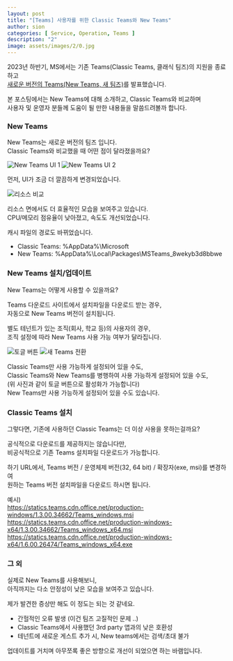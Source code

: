 ```yaml
---
layout: post
title: "[Teams] 사용자를 위한 Classic Teams와 New Teams"
author: sion
categories: [ Service, Operation, Teams ]
description: "2"
image: assets/images/2/0.jpg
---
```




2023년 하반기, MS에서는 기존 Teams(Classic Teams, 클래식 팀즈)의 지원을 종료하고  
[새로운 버전의 Teams(New Teams, 새 팀즈)]를 발표했습니다.

본 포스팅에서는 New Teams에 대해 소개하고, Classic Teams와 비교하며  
사용자 및 운영자 분들께 도움이 될 만한 내용들을 말씀드려볼까 합니다.


### New Teams

New Teams는 새로운 버전의 팀즈 입니다.  
Classic Teams와 비교했을 때 어떤 점이 달라졌을까요?

<img src="{{site.baseurl}}/assets/images/2/1.PNG" title="New Teams UI 1">

<img src="{{site.baseurl}}/assets/images/2/2.PNG" title="New Teams UI 2">

먼저, UI가 조금 더 깔끔하게 변경되었습니다.

<img src="{{site.baseurl}}/assets/images/2/3.PNG" title="리소스 비교">

리소스 면에서도 더 효율적인 모습을 보여주고 있습니다.  
CPU/메모리 점유율이 낮아졌고, 속도도 개선되었습니다.

캐시 파일의 경로도 바뀌었습니다.  
- Classic Teams: %AppData%\Microsoft
- New Teams: %AppData%\Local\Packages\MSTeams_8wekyb3d8bbwe 



### New Teams 설치/업데이트

New Teams는 어떻게 사용할 수 있을까요?

Teams 다운로드 사이트에서 설치파일을 다운로드 받는 경우,  
자동으로 New Teams 버전이 설치됩니다.

별도 테넌트가 있는 조직(회사, 학교 등)의 사용자의 경우,  
조직 설정에 따라 New Teams 사용 가능 여부가 달라집니다.

<img src="{{site.baseurl}}/assets/images/2/4.PNG" title="토글 버튼">
<img src="{{site.baseurl}}/assets/images/2/5.PNG" title="새 Teams 전환">

Classic Teams만 사용 가능하게 설정되어 있을 수도,  
Classic Teams와 New Teams를 병행하여 사용 가능하게 설정되어 있을 수도,  
(위 사진과 같이 토글 버튼으로 활성화가 가능합니다)  
New Teams만 사용 가능하게 설정되어 있을 수도 있습니다.


### Classic Teams 설치

그렇다면, 기존에 사용하던 Classic Teams는 더 이상 사용을 못하는걸까요?

공식적으로 다운로드를 제공하지는 않습니다만,  
비공식적으로 기존 Teams 설치파일 다운로드가 가능합니다.

하기 URL에서, Teams 버전 / 운영체제 버전(32, 64 bit) / 확장자(exe, msi)를 변경하여  
원하는 Teams 버전 설치파일을 다운로드 하시면 됩니다.

예시)  
https://statics.teams.cdn.office.net/production-windows/1.3.00.34662/Teams_windows.msi  
https://statics.teams.cdn.office.net/production-windows-x64/1.3.00.34662/Teams_windows_x64.msi  
https://statics.teams.cdn.office.net/production-windows-x64/1.6.00.26474/Teams_windows_x64.exe  


### 그 외

실제로 New Teams를 사용해보니,  
아직까지는 다소 안정성이 낮은 모습을 보여주고 있습니다.  

제가 발견한 증상만 해도 이 정도는 되는 것 같네요.  
- 간헐적인 오류 발생 (이건 팀즈 고질적인 문제 ..)
- Classic Teams에서 사용했던 3rd party 앱과의 낮은 호환성
- 테넌트에 새로운 게스트 추가 시, New teams에서는 검색/초대 불가

업데이트를 거치며 아무쪼록 좋은 방향으로 개선이 되었으면 하는 바램입니다.


[새로운 버전의 Teams(New Teams, 새 팀즈)]: ("https://learn.microsoft.com/ko-kr/MicrosoftTeams/new-teams-deploy-with-m365apps#rollout-schedule")

